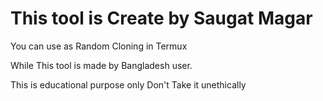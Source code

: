 # This tool is Create by Saugat Magar 
You can use as Random Cloning in Termux 

While This tool is made by Bangladesh user.


This is educational purpose only Don't Take it unethically 
